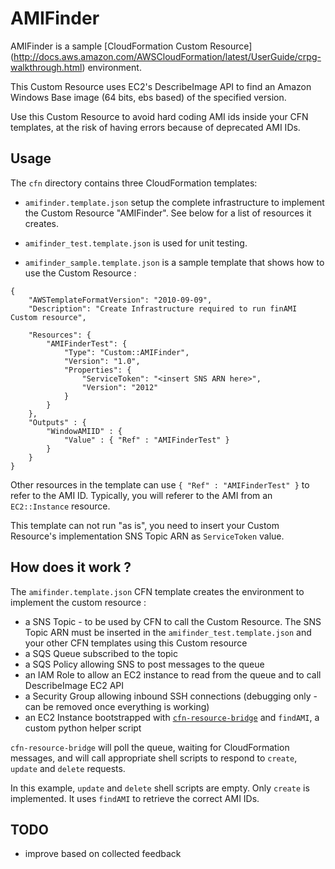 AMIFinder
=========

AMIFinder is a sample [CloudFormation Custom Resource] (http://docs.aws.amazon.com/AWSCloudFormation/latest/UserGuide/crpg-walkthrough.html) environment.

This Custom Resource uses EC2's DescribeImage API to find an Amazon Windows Base image (64 bits, ebs based)
 of the specified version.

Use this Custom Resource to avoid hard coding AMI ids inside your CFN templates, at the risk of having errors because of deprecated AMI IDs.


Usage
-----

The ```cfn``` directory contains three CloudFormation templates:

- ```amifinder.template.json``` setup the complete infrastructure to implement the Custom Resource "AMIFinder".  See
below for a list of resources it creates.

- ```amifinder_test.template.json``` is used for unit testing.

- ```amifinder_sample.template.json``` is a sample template that shows how to use the Custom Resource :

```
{
    "AWSTemplateFormatVersion": "2010-09-09",
    "Description": "Create Infrastructure required to run finAMI Custom resource",

    "Resources": {
        "AMIFinderTest": {
            "Type": "Custom::AMIFinder",
            "Version": "1.0",
            "Properties": {
                "ServiceToken": "<insert SNS ARN here>",
                "Version": "2012"
            }
        }
    },
    "Outputs" : {
        "WindowAMIID" : {
            "Value" : { "Ref" : "AMIFinderTest" }
        }
    }
}
```

Other resources in the template can use ```{ "Ref" : "AMIFinderTest" }``` to refer to the AMI ID.  Typically, you will referer to the AMI from an ```EC2::Instance``` resource.

This template can not run "as is", you need to insert your Custom Resource's implementation SNS Topic ARN as
```ServiceToken``` value.

How does it work ?
------------------

The ```amifinder.template.json``` CFN template creates the environment to implement the custom resource :

- a SNS Topic - to be used by CFN to call the Custom Resource.  The SNS Topic ARN must be inserted in the
```amifinder_test.template.json``` and your other CFN templates using this Custom resource
- a SQS Queue subscribed to the topic
- a SQS Policy allowing SNS to post messages to the queue
- an IAM Role to allow an EC2 instance to read from the queue and to call DescribeImage EC2 API
- a Security Group allowing inbound SSH connections (debugging only - can be removed once everything is working)
- an EC2 Instance bootstrapped with [```cfn-resource-bridge```](https://github.com/aws/aws-cfn-resource-bridge) and
```findAMI```, a custom python helper script

```cfn-resource-bridge``` will poll the queue, waiting for CloudFormation messages, and will call appropriate shell
scripts to respond to ```create```, ```update``` and ```delete``` requests.

In this example, ```update``` and ```delete``` shell scripts are empty.  Only ```create``` is implemented.  It uses ```findAMI``` to retrieve the correct AMI IDs.

TODO
----

- improve based on collected feedback
